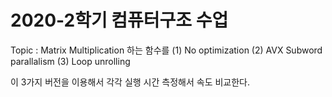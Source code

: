# 2020-2학기 컴퓨터구조 수업

Topic : Matrix Multiplication 하는 함수를
(1) No optimization
(2) AVX Subword parallalism
(3) Loop unrolling

이 3가지 버전을 이용해서 각각 실행 시간 측정해서 속도 비교한다.
